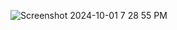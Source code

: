 ![Screenshot 2024-10-01 7 28 55 PM](https://github.com/user-attachments/assets/61511b14-4381-45b6-aaa5-019dbcabc940)
